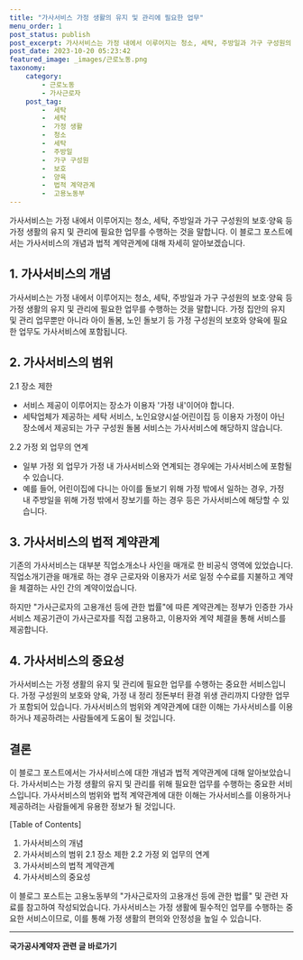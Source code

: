 ```yaml
---
title: "가사서비스 가정 생활의 유지 및 관리에 필요한 업무"
menu_order: 1
post_status: publish
post_excerpt: 가사서비스는 가정 내에서 이루어지는 청소, 세탁, 주방일과 가구 구성원의 보호·양육 등 가정 생활의 유지 및 관리에 필요한 업무를 수행하는 것을 말합니다. 이 블로그 포스트에서는 가사서비스의 개념과 법적 계약관계에 대해 자세히 알아보겠습니다.
post_date: 2023-10-20 05:23:42
featured_image: _images/근로노동.png
taxonomy:
    category:
        - 근로노동
        - 가사근로자
    post_tag:
        -  세탁
        -  세탁
        -  가정 생활
        -  청소
        -  세탁
        -  주방일
        -  가구 구성원
        -  보호
        -  양육
        -  법적 계약관계
        -  고용노동부
---
```



가사서비스는 가정 내에서 이루어지는 청소, 세탁, 주방일과 가구 구성원의 보호·양육 등 가정 생활의 유지 및 관리에 필요한 업무를 수행하는 것을 말합니다. 이 블로그 포스트에서는 가사서비스의 개념과 법적 계약관계에 대해 자세히 알아보겠습니다.

## 1. 가사서비스의 개념

가사서비스는 가정 내에서 이루어지는 청소, 세탁, 주방일과 가구 구성원의 보호·양육 등 가정 생활의 유지 및 관리에 필요한 업무를 수행하는 것을 말합니다. 가정 집안의 유지 및 관리 업무뿐만 아니라 아이 돌봄, 노인 돌보기 등 가정 구성원의 보호와 양육에 필요한 업무도 가사서비스에 포함됩니다.

## 2. 가사서비스의 범위

2.1 장소 제한
- 서비스 제공이 이루어지는 장소가 이용자 '가정 내'이어야 합니다.
- 세탁업체가 제공하는 세탁 서비스, 노인요양시설·어린이집 등 이용자 가정이 아닌 장소에서 제공되는 가구 구성원 돌봄 서비스는 가사서비스에 해당하지 않습니다.

2.2 가정 외 업무의 연계
- 일부 가정 외 업무가 가정 내 가사서비스와 연계되는 경우에는 가사서비스에 포함될 수 있습니다.
- 예를 들어, 어린이집에 다니는 아이를 돌보기 위해 가정 밖에서 일하는 경우, 가정 내 주방일을 위해 가정 밖에서 장보기를 하는 경우 등은 가사서비스에 해당할 수 있습니다.

## 3. 가사서비스의 법적 계약관계

기존의 가사서비스는 대부분 직업소개소나 사인을 매개로 한 비공식 영역에 있었습니다. 직업소개기관을 매개로 하는 경우 근로자와 이용자가 서로 일정 수수료를 지불하고 계약을 체결하는 사인 간의 계약이었습니다.

하지만 "가사근로자의 고용개선 등에 관한 법률"에 따른 계약관계는 정부가 인증한 가사서비스 제공기관이 가사근로자를 직접 고용하고, 이용자와 계약 체결을 통해 서비스를 제공합니다.

## 4. 가사서비스의 중요성

가사서비스는 가정 생활의 유지 및 관리에 필요한 업무를 수행하는 중요한 서비스입니다. 가정 구성원의 보호와 양육, 가정 내 정리 정돈부터 환경 위생 관리까지 다양한 업무가 포함되어 있습니다. 가사서비스의 범위와 계약관계에 대한 이해는 가사서비스를 이용하거나 제공하려는 사람들에게 도움이 될 것입니다.

## 결론

이 블로그 포스트에서는 가사서비스에 대한 개념과 법적 계약관계에 대해 알아보았습니다. 가사서비스는 가정 생활의 유지 및 관리를 위해 필요한 업무를 수행하는 중요한 서비스입니다. 가사서비스의 범위와 법적 계약관계에 대한 이해는 가사서비스를 이용하거나 제공하려는 사람들에게 유용한 정보가 될 것입니다.

[Table of Contents]
1. 가사서비스의 개념
2. 가사서비스의 범위
   2.1 장소 제한
   2.2 가정 외 업무의 연계
3. 가사서비스의 법적 계약관계
4. 가사서비스의 중요성

이 블로그 포스트는 고용노동부의 "가사근로자의 고용개선 등에 관한 법률" 및 관련 자료를 참고하여 작성되었습니다. 가사서비스는 가정 생활에 필수적인 업무를 수행하는 중요한 서비스이므로, 이를 통해 가정 생활의 편의와 안정성을 높일 수 있습니다.
<!-- wp:separator -->
<hr class="wp-block-separator has-alpha-channel-opacity"/>
<!-- /wp:separator -->

<!-- wp:group {"backgroundColor":"base","layout":{"type":"constrained"}} -->
<div class="wp-block-group has-base-background-color has-background"><!-- wp:paragraph {"align":"center","fontSize":"medium"} -->
<p class="has-text-align-center has-large-font-size"><strong>국가공사계약자 관련 글 바로가기</strong></p>
<!-- /wp:paragraph -->


<!-- wp:latest-posts
{"categories":[{"id":6878,"count":19,"description":"","link":"https://uknowlaw.com/category/%ea%b5%ad%ea%b0%80%ea%b3%b5%ec%82%ac%ea%b3%84%ec%95%bd%ec%9e%90/","name":"국가공사계약자","slug":"국가공사계약자","taxonomy":"category","parent":0,"meta":[],"_links":{"self":[{"href":"https://uknowlaw.com/wp-json/wp/v2/categories/6878"}],"collection":[{"href":"https://uknowlaw.com/wp-json/wp/v2/categories"}],"about":[{"href":"https://uknowlaw.com/wp-json/wp/v2/taxonomies/category"}],"wp:post_type":[{"href":"https://uknowlaw.com/wp-json/wp/v2/posts?categories=6878"}],"curies":[{"name":"wp","href":"https://api.w.org/{rel}","templated":true}]}}],"postsToShow":100,"excerptLength":28,"postLayout":"grid","columns":2,"featuredImageAlign":"left","featuredImageSizeSlug":"large","fontSize":"small"} /--></div>
<!-- /wp:group -->
